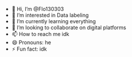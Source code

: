 - 👋 Hi, I’m @Flo130303
- 👀 I’m interested in Data labeling
- 🌱 I’m currently learning everything
- 💞️ I’m looking to collaborate on digital platforms 
- 📫 How to reach me idk
- 😄 Pronouns: he
- ⚡ Fun fact: idk

<!---
Flo130303/Flo130303 is a ✨ special ✨ repository because its `README.md` (this file) appears on your GitHub profile.
You can click the Preview link to take a look at your changes.
--->
